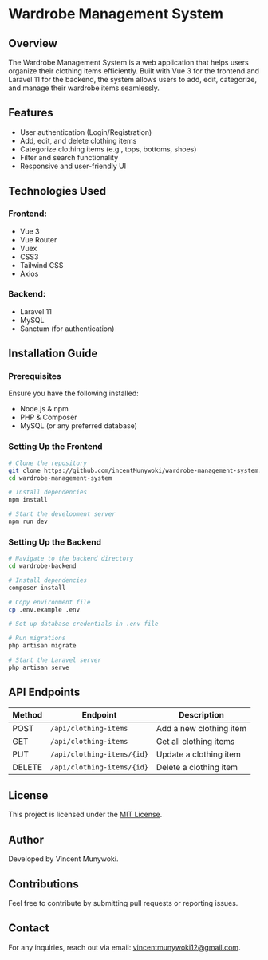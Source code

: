 # Wardrobe Management System

## Overview
The Wardrobe Management System is a web application that helps users organize their clothing items efficiently. Built with Vue 3 for the frontend and Laravel 11 for the backend, the system allows users to add, edit, categorize, and manage their wardrobe items seamlessly.

## Features
-  User authentication (Login/Registration)
-  Add, edit, and delete clothing items
-  Categorize clothing items (e.g., tops, bottoms, shoes)
-  Filter and search functionality
-  Responsive and user-friendly UI

## Technologies Used
### Frontend:
- Vue 3
- Vue Router
- Vuex
- CSS3
- Tailwind CSS
- Axios

### Backend:
- Laravel 11
- MySQL
- Sanctum (for authentication)

## Installation Guide

### Prerequisites
Ensure you have the following installed:
- Node.js & npm
- PHP & Composer
- MySQL (or any preferred database)

### Setting Up the Frontend
```sh
# Clone the repository
git clone https://github.com/incentMunywoki/wardrobe-management-system.git
cd wardrobe-management-system

# Install dependencies
npm install

# Start the development server
npm run dev
```

### Setting Up the Backend
```sh
# Navigate to the backend directory
cd wardrobe-backend

# Install dependencies
composer install

# Copy environment file
cp .env.example .env

# Set up database credentials in .env file

# Run migrations
php artisan migrate

# Start the Laravel server
php artisan serve
```

## API Endpoints
| Method | Endpoint | Description |
|--------|---------|-------------|
| POST | `/api/clothing-items` | Add a new clothing item |
| GET | `/api/clothing-items` | Get all clothing items |
| PUT | `/api/clothing-items/{id}` | Update a clothing item |
| DELETE | `/api/clothing-items/{id}` | Delete a clothing item |

## License
This project is licensed under the [MIT License](LICENSE).

## Author
Developed by Vincent Munywoki.

## Contributions
Feel free to contribute by submitting pull requests or reporting issues.

## Contact
For any inquiries, reach out via email: vincentmunywoki12@gmail.com.

